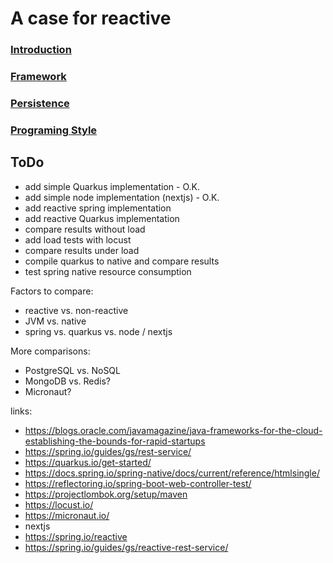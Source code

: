 # A case for reactive

### [Introduction](Introduction.md)
### [Framework](framework/index.md)
### [Persistence]()
### [Programing Style]()

## ToDo
- add simple Quarkus implementation - O.K.
- add simple node implementation (nextjs) - O.K.
- add reactive spring implementation
- add reactive Quarkus implementation
- compare results without load
- add load tests with locust
- compare results under load
- compile quarkus to native and compare results
- test spring native resource consumption

Factors to compare:
- reactive vs. non-reactive
- JVM vs. native
- spring vs. quarkus vs. node / nextjs

More comparisons:
- PostgreSQL vs. NoSQL
- MongoDB vs. Redis?
- Micronaut?

links:
- https://blogs.oracle.com/javamagazine/java-frameworks-for-the-cloud-establishing-the-bounds-for-rapid-startups
- https://spring.io/guides/gs/rest-service/
- https://quarkus.io/get-started/
- https://docs.spring.io/spring-native/docs/current/reference/htmlsingle/
- https://reflectoring.io/spring-boot-web-controller-test/
- https://projectlombok.org/setup/maven
- https://locust.io/
- https://micronaut.io/
- nextjs
- https://spring.io/reactive
- https://spring.io/guides/gs/reactive-rest-service/